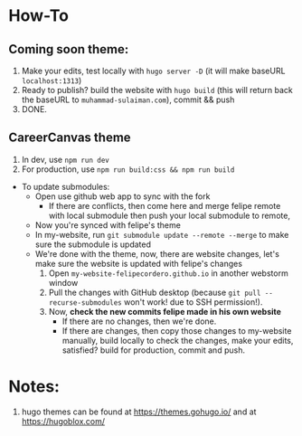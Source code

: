 # How-To

## Coming soon theme:

1. Make your edits, test locally with `hugo server -D` (it will make baseURL `localhost:1313`)
2. Ready to publish? build the website with `hugo build` (this will return back the baseURL to `muhammad-sulaiman.com`),
   commit && push
3. DONE.

## CareerCanvas theme

1. In dev, use `npm run dev`
2. For production, use `npm run build:css && npm run build`

- To update submodules:
    - Open use github web app to sync with the fork
        - If there are conflicts, then come here and merge felipe remote with local submodule then push your local
          submodule to remote,
    - Now you're synced with felipe's theme
    - In my-website, run `git submodule update --remote --merge` to make sure the submodule is updated
    - We're done with the theme, now, there are website changes, let's make sure the website is updated with felipe's
      changes
        1. Open `my-website-felipecordero.github.io` in another webstorm window
        2. Pull the changes with GitHub desktop (because `git pull --recurse-submodules` won't work! due to SSH
           permission!).
        3. Now, **check the new commits felipe made in his own website**
            - If there are no changes, then we're done.
            - If there are changes, then copy those changes to my-website manually, build locally to check the changes,
              make your edits, satisfied? build for production, commit and push.

# Notes:

1. hugo themes can be found at https://themes.gohugo.io/ and at https://hugoblox.com/